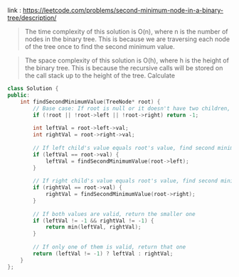 link : https://leetcode.com/problems/second-minimum-node-in-a-binary-tree/description/

> The time complexity of this solution is O(n), where n is the number of nodes in the binary tree. This is because we are traversing each node of the tree once to find the second minimum value.

>The space complexity of this solution is O(h), where h is the height of the binary tree. This is because the recursive calls will be stored on the call stack up to the height of the tree.
Calculate


```cpp
class Solution {
public:
    int findSecondMinimumValue(TreeNode* root) {
        // Base case: If root is null or it doesn't have two children, return -1
        if (!root || !root->left || !root->right) return -1;
        
        int leftVal = root->left->val;
        int rightVal = root->right->val;
        
        // If left child's value equals root's value, find second minimum in left subtree
        if (leftVal == root->val) {
            leftVal = findSecondMinimumValue(root->left);
        }
        
        // If right child's value equals root's value, find second minimum in right subtree
        if (rightVal == root->val) {
            rightVal = findSecondMinimumValue(root->right);
        }
        
        // If both values are valid, return the smaller one
        if (leftVal != -1 && rightVal != -1) {
            return min(leftVal, rightVal);
        }
        
        // If only one of them is valid, return that one
        return (leftVal != -1) ? leftVal : rightVal;
    }
};

```

